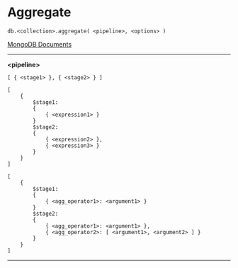 # Aggregate

`db.<collection>.aggregate( <pipeline>, <options> )`  

[MongoDB Documents](https://www.mongodb.com/docs/manual/reference/method/db.collection.aggregate/)

---

**\<pipeline>**

`[ { <stage1> }, { <stage2> } ]`

```mongoDB
[
    {
        $stage1:
        {
            { <expression1> }
        }
        $stage2:
        {
            { <expression2> },
            { <expression3> }
        }
    }
]
```

```mongoDB
[
    {
        $stage1:
        {
            { <agg_operator1>: <argument1> }
        }
        $stage2:
        {
            { <agg_operator1>: <argument1> },
            { <agg_operator2>: [ <argument1>, <argument2> ] }
        }
    }
]
```

---

